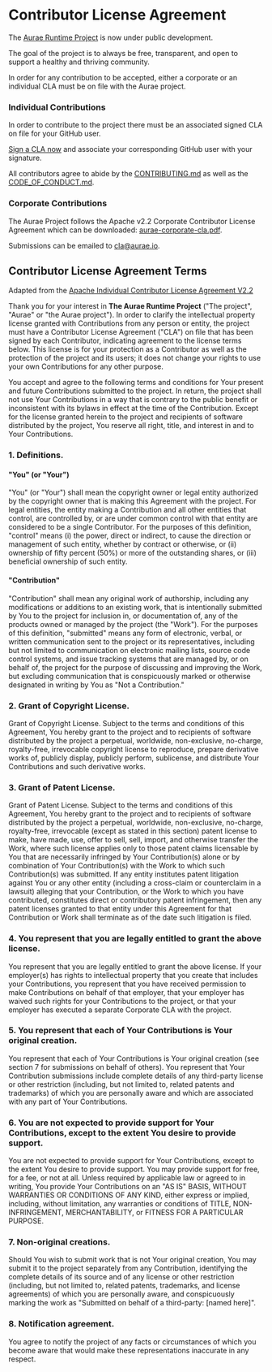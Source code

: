 # Contributor License Agreement

The [Aurae Runtime Project](https://github.com/aurae-runtime) is now under public development.

The goal of the project is to always be free, transparent, and open to support a healthy and thriving community.

In order for any contribution to be accepted, either a corporate or an individual CLA must be on file with the Aurae project.

### Individual Contributions

In order to contribute to the project there must be an associated signed CLA on file for your GitHub user.

[Sign a CLA now](https://cla.aurae.io) and associate your corresponding GitHub user with your signature.

All contributors agree to abide by the [CONTRIBUTING.md](/community/contributing) as well as the [CODE_OF_CONDUCT.md](/community/code-of-conduct).

### Corporate Contributions

The Aurae Project follows the Apache v2.2 Corporate Contributor License Agreement which can be downloaded: [aurae-corporate-cla.pdf](/assets/aurae-corporate-cla.pdf).

Submissions can be emailed to [cla@aurae.io](mailto:cla@aurae.io).

## Contributor License Agreement Terms

Adapted from the [Apache Individual Contributor License Agreement V2.2](https://www.apache.org/licenses/icla.pdf)

Thank you for your interest in **The Aurae Runtime Project** ("The project", "Aurae" or "the Aurae project"). In order to clarify the intellectual property license granted with Contributions from any person or entity, the project must have a Contributor License Agreement ("CLA") on file that has been signed by each Contributor, indicating agreement to the license terms below. This license is for your protection as a Contributor as well as the protection of the project and its users; it does not change your rights to use your own Contributions for any other purpose.

You accept and agree to the following terms and conditions for Your present and future Contributions submitted to the project. In return, the project shall not use Your Contributions in a way that is contrary to the public benefit or inconsistent with its bylaws in effect at the time of the Contribution. Except for the license granted herein to the project and recipients of software distributed by the project, You reserve all right, title, and interest in and to Your Contributions.

### 1. Definitions.

#### "You" (or "Your") 

"You" (or "Your") shall mean the copyright owner or legal entity authorized by the copyright owner that is making this Agreement with the project. For legal entities, the entity making a Contribution and all other entities that control, are controlled by, or are under common control with that entity are considered to be a single Contributor. For the purposes of this definition, "control" means (i) the power, direct or indirect, to cause the direction or management of such entity, whether by contract or otherwise, or (ii) ownership of fifty percent (50%) or more of the outstanding shares, or (iii) beneficial ownership of such entity.

#### "Contribution" 

"Contribution" shall mean any original work of authorship, including any modifications or additions to an existing work, that is intentionally submitted by You to the project for inclusion in, or documentation of, any of the products owned or managed by the project (the "Work"). For the purposes of this definition, "submitted" means any form of electronic, verbal, or written communication sent to the project or its representatives, including but not limited to communication on electronic mailing lists, source code control systems, and issue tracking systems that are managed by, or on behalf of, the project for the purpose of discussing and improving the Work, but excluding communication that is conspicuously marked or otherwise designated in writing by You as "Not a Contribution."

### 2. Grant of Copyright License. 

Grant of Copyright License. Subject to the terms and conditions of this Agreement, You hereby grant to the project and to recipients of software distributed by the project a perpetual, worldwide, non-exclusive, no-charge, royalty-free, irrevocable copyright license to reproduce, prepare derivative works of, publicly display, publicly perform, sublicense, and distribute Your Contributions and such derivative works.

### 3. Grant of Patent License. 

Grant of Patent License. Subject to the terms and conditions of this Agreement, You hereby grant to the project and to recipients of software distributed by the project a perpetual, worldwide, non-exclusive, no-charge, royalty-free, irrevocable (except as stated in this section) patent license to make, have made, use, offer to sell, sell, import, and otherwise transfer the Work, where such license applies only to those patent claims licensable by You that are necessarily infringed by Your Contribution(s) alone or by combination of Your Contribution(s) with the Work to which such Contribution(s) was submitted. If any entity institutes patent litigation against You or any other entity (including a cross-claim or counterclaim in a lawsuit) alleging that your Contribution, or the Work to which you have contributed, constitutes direct or contributory patent infringement, then any patent licenses granted to that entity under this Agreement for that Contribution or Work shall terminate as of the date such litigation is filed.

### 4. You represent that you are legally entitled to grant the above license. 

You represent that you are legally entitled to grant the above license. If your employer(s) has rights to intellectual property that you create that includes your Contributions, you represent that you have received permission to make Contributions on behalf of that employer, that your employer has waived such rights for your Contributions to the project, or that your employer has executed a separate Corporate CLA with the project.

### 5. You represent that each of Your Contributions is Your original creation.

You represent that each of Your Contributions is Your original creation (see section 7 for submissions on behalf of others). You represent that Your Contribution submissions include complete details of any third-party license or other restriction (including, but not limited to, related patents and trademarks) of which you are personally aware and which are associated with any part of Your Contributions.

### 6. You are not expected to provide support for Your Contributions, except to the extent You desire to provide support. 

You are not expected to provide support for Your Contributions, except to the extent You desire to provide support. You may provide support for free, for a fee, or not at all. Unless required by applicable law or agreed to in writing, You provide Your Contributions on an "AS IS" BASIS, WITHOUT WARRANTIES OR CONDITIONS OF ANY KIND, either express or implied, including, without limitation, any warranties or conditions of TITLE, NON- INFRINGEMENT, MERCHANTABILITY, or FITNESS FOR A PARTICULAR PURPOSE.

### 7. Non-original creations.

Should You wish to submit work that is not Your original creation, You may submit it to the project separately from any Contribution, identifying the complete details of its source and of any license or other restriction (including, but not limited to, related patents, trademarks, and license agreements) of which you are personally aware, and conspicuously marking the work as "Submitted on behalf of a third-party: [named here]".

### 8. Notification agreement. 

You agree to notify the project of any facts or circumstances of which you become aware that would make these representations inaccurate in any respect.
